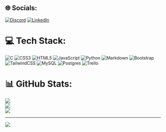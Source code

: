 
## 🌐 Socials:
[![Discord](https://img.shields.io/badge/Discord-%237289DA.svg?logo=discord&logoColor=white)](https://discord.gg/berke#4515) [![LinkedIn](https://img.shields.io/badge/LinkedIn-%230077B5.svg?logo=linkedin&logoColor=white)](https://linkedin.com/in/berktugates) 

# 💻 Tech Stack:
![C](https://img.shields.io/badge/c-%2300599C.svg?style=for-the-badge&logo=c&logoColor=white) ![CSS3](https://img.shields.io/badge/css3-%231572B6.svg?style=for-the-badge&logo=css3&logoColor=white) ![HTML5](https://img.shields.io/badge/html5-%23E34F26.svg?style=for-the-badge&logo=html5&logoColor=white) ![JavaScript](https://img.shields.io/badge/javascript-%23323330.svg?style=for-the-badge&logo=javascript&logoColor=%23F7DF1E) ![Python](https://img.shields.io/badge/python-3670A0?style=for-the-badge&logo=python&logoColor=ffdd54) ![Markdown](https://img.shields.io/badge/markdown-%23000000.svg?style=for-the-badge&logo=markdown&logoColor=white) ![Bootstrap](https://img.shields.io/badge/bootstrap-%23563D7C.svg?style=for-the-badge&logo=bootstrap&logoColor=white) ![TailwindCSS](https://img.shields.io/badge/tailwindcss-%2338B2AC.svg?style=for-the-badge&logo=tailwind-css&logoColor=white) ![MySQL](https://img.shields.io/badge/mysql-%2300f.svg?style=for-the-badge&logo=mysql&logoColor=white) ![Postgres](https://img.shields.io/badge/postgres-%23316192.svg?style=for-the-badge&logo=postgresql&logoColor=white) ![Trello](https://img.shields.io/badge/Trello-%23026AA7.svg?style=for-the-badge&logo=Trello&logoColor=white)
# 📊 GitHub Stats:
![](https://github-readme-stats.vercel.app/api?username=berktugates&theme=great-gatsby&hide_border=false&include_all_commits=false&count_private=false)<br/>
![](https://github-readme-streak-stats.herokuapp.com/?user=berktugates&theme=great-gatsby&hide_border=false)<br/>
![](https://github-readme-stats.vercel.app/api/top-langs/?username=berktugates&theme=great-gatsby&hide_border=false&include_all_commits=false&count_private=false&layout=compact)

---
[![](https://visitcount.itsvg.in/api?id=berktugates&icon=0&color=0)](https://visitcount.itsvg.in)

<!-- Proudly created with GPRM ( https://gprm.itsvg.in ) -->
